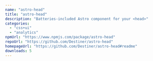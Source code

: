 ```yaml
---
name: "astro-head"
title: "astro-head"
description: "Batteries-included Astro component for your <head>"
categories:
  - "css+ui"
  - "analytics"
npmUrl: "https://www.npmjs.com/package/astro-head"
repoUrl: "https://github.com/Destiner/astro-head"
homepageUrl: "https://github.com/Destiner/astro-head#readme"
downloads: 5
---
```

